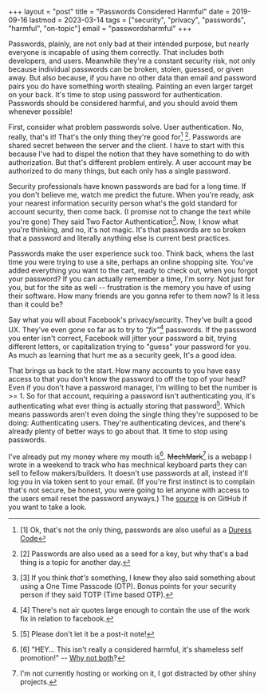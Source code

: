 +++
layout = "post"
title = "Passwords Considered Harmful"
date = 2019-09-16
lastmod = 2023-03-14
tags = ["security", "privacy", "passwords", "harmful", "on-topic"]
email = "passwordsharmful"
+++

Passwords, plainly, are not only bad at their intended purpose, but nearly
everyone is incapable of using them correctly. That includes both developers,
and users. Meanwhile they're a constant security risk, not only because
individual passwords can be broken, stolen, guessed, or given away. But also
because, if you have no other data than email and password pairs you do have
something worth stealing. Painting an even larger target on your back. It's time
to stop using password for authentication. Passwords should be considered harmful,
and you should avoid them whenever possible!

First, consider what problem passwords solve. User authentication. No, really,
that's it! That's the only thing they're good for[^1] [^2]. Passwords are shared
secret between the server and the client. I have to start with this because I've
had to dispel the notion that they have something to do with authorization. But
that's different problem entirely. A user account may be authorized to do many
things, but each only has a single password.

[^1]: [1] Ok, that's not the only thing, passwords are also useful as a [Duress
  Code](https://en.wikipedia.org/wiki/Duress_code)

[^2]: [2] Passwords are also used as a seed for a key, but why that's a bad
  thing is a topic for another day.

Security professionals have known passwords are bad for a long time. If you
don't believe me, watch me predict the future. When you're ready, ask your
nearest information security person what's the gold standard for account
security, then come back. (I promise not to change the text while you're gone)
They said Two Factor Authentication[^3]. Now, I know what you're thinking, and
no, it's not magic. It's that passwords are so broken that a password and
literally anything else is current best practices.

[^3]: [3] If you think *that's* something, I knew they also said something about
  using a One Time Passcode (OTP). Bonus points for your security person if they
  said TOTP (Time based OTP).

Passwords make the user experience suck too. Think back, whens the last time
you were trying to use a site, perhaps an online shopping site. You've added
everything you want to the cart, ready to check out, when you forgot your
password? If you can actually remember a time, I'm sorry. Not just for you, but
for the site as well -- frustration is the memory you have of using their
software. How many friends are you gonna refer to them now? Is it less than it
could be?

Say what you will about Facebook's privacy/security. They've built a good UX.
They've even gone so far as to try to *"fix"*[^4] passwords. If the password you
enter isn't correct, Facebook will jitter your password a bit, trying different
letters, or capitalization trying to "guess" your password for you. As much as
learning that hurt me as a security geek, It's a good idea.

[^4]: [4] There's not air quotes large enough to contain the use of the work fix
  in relation to facebook.

That brings us back to the start. How many accounts to you have easy access to
that you don't know the password to off the top of your head? Even if you don't
have a password manager, I'm willing to bet the number is >= 1. So for that
account, requiring a password isn't authenticating you, it's authenticating what
ever thing is actually storing that password[^5]. Which means passwords aren't
even doing the single thing they're supposed to be doing: Authenticating users.
They're authenticating devices, and there's already plenty of better ways to go
about that. It time to stop using passwords.

[^5]: [5] Please don't let it be a post-it note!

I've already put my money where my mouth is[^6]. ~~MechMark~~[^7] is a webapp I
wrote in a weekend to track who has mechnical keyboard parts they can sell to
fellow makers/builders. It doesn't use passwords at all, instead it'll log you
in via token sent to your email. (If you're first instinct is to complain that's
not secure, be honest, you were going to let anyone with access to the users
email reset the password anyways.) The [source] is on GitHub if you want to take
a look.

[^6]: [6] "HEY... This isn't really a considered harmful, it's shameless self
  promotion!" -- [Why not both](/assets/both.gif)?

[^7]: I'm not currently hosting or working on it, I got distracted by other
  shiny projects. 

[source]: https://github.com/GrayHatter/MechMark/

